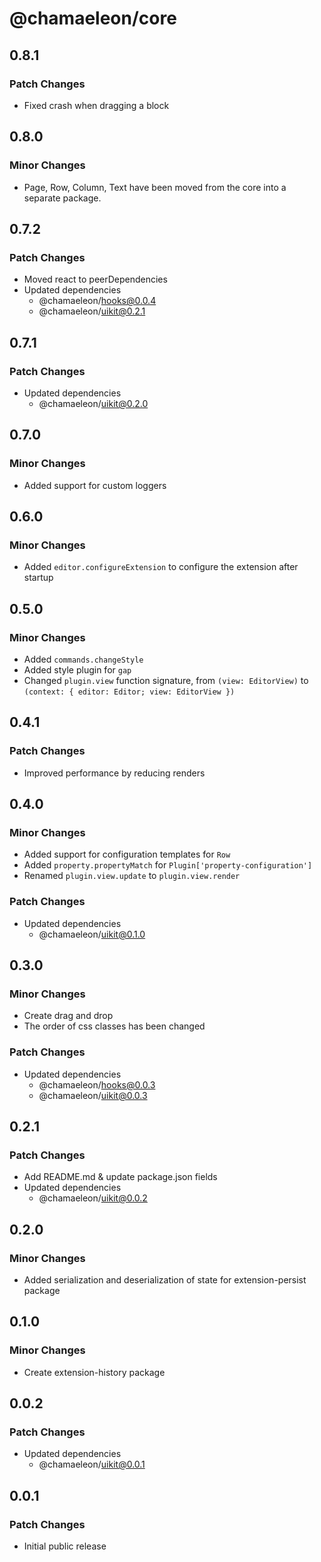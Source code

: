 # @chamaeleon/core

## 0.8.1

### Patch Changes

- Fixed crash when dragging a block

## 0.8.0

### Minor Changes

- Page, Row, Column, Text have been moved from the core into a separate package.

## 0.7.2

### Patch Changes

- Moved react to peerDependencies
- Updated dependencies
  - @chamaeleon/hooks@0.0.4
  - @chamaeleon/uikit@0.2.1

## 0.7.1

### Patch Changes

- Updated dependencies
  - @chamaeleon/uikit@0.2.0

## 0.7.0

### Minor Changes

- Added support for custom loggers

## 0.6.0

### Minor Changes

- Added `editor.configureExtension` to configure the extension after startup

## 0.5.0

### Minor Changes

- Added `commands.changeStyle`
- Added style plugin for `gap`
- Changed `plugin.view` function signature, from `(view: EditorView)` to `(context: { editor: Editor; view: EditorView })`

## 0.4.1

### Patch Changes

- Improved performance by reducing renders

## 0.4.0

### Minor Changes

- Added support for configuration templates for `Row`
- Added `property.propertyMatch` for `Plugin['property-configuration']`
- Renamed `plugin.view.update` to `plugin.view.render`

### Patch Changes

- Updated dependencies
  - @chamaeleon/uikit@0.1.0

## 0.3.0

### Minor Changes

- Create drag and drop
- The order of css classes has been changed

### Patch Changes

- Updated dependencies
  - @chamaeleon/hooks@0.0.3
  - @chamaeleon/uikit@0.0.3

## 0.2.1

### Patch Changes

- Add README.md & update package.json fields
- Updated dependencies
  - @chamaeleon/uikit@0.0.2

## 0.2.0

### Minor Changes

- Added serialization and deserialization of state for extension-persist package

## 0.1.0

### Minor Changes

- Create extension-history package

## 0.0.2

### Patch Changes

- Updated dependencies
  - @chamaeleon/uikit@0.0.1

## 0.0.1

### Patch Changes

- Initial public release
